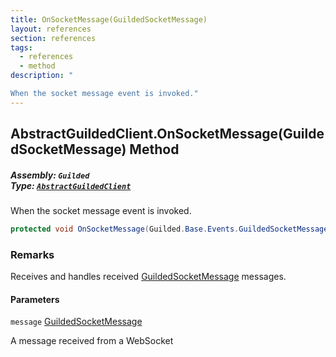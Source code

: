 ```yaml
---
title: OnSocketMessage(GuildedSocketMessage)
layout: references
section: references
tags:
  - references
  - method
description: "

When the socket message event is invoked."
---
```


## AbstractGuildedClient.OnSocketMessage(GuildedSocketMessage) Method
##### **Assembly:** `Guilded`<br/>**Type:** [`AbstractGuildedClient`](AbstractGuildedClient 'Guilded.AbstractGuildedClient')

When the socket message event is invoked.

```csharp
protected void OnSocketMessage(Guilded.Base.Events.GuildedSocketMessage message);
```

### Remarks
  
Receives and handles received [GuildedSocketMessage](GuildedSocketMessage 'Guilded.Base.Events.GuildedSocketMessage') messages.
#### Parameters

<a name='Guilded.AbstractGuildedClient.OnSocketMessage(Guilded.Base.Events.GuildedSocketMessage).message'></a>

`message` [GuildedSocketMessage](GuildedSocketMessage 'Guilded.Base.Events.GuildedSocketMessage')

A message received from a WebSocket